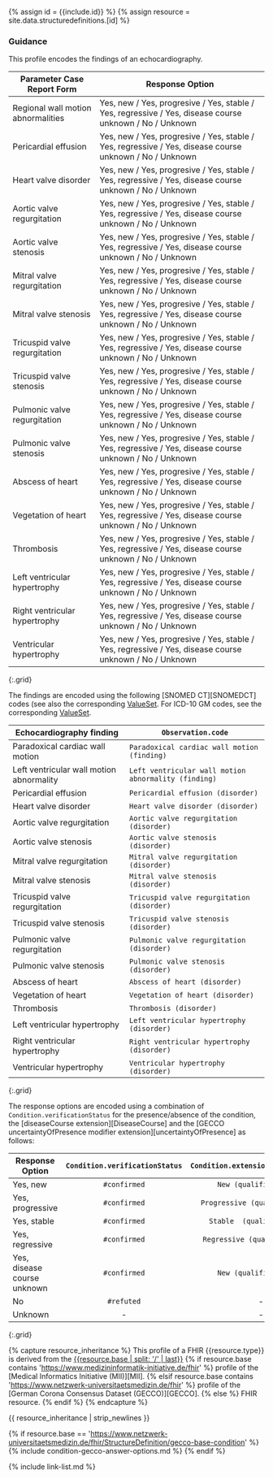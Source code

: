 
{% assign id = {{include.id}} %}
{% assign resource = site.data.structuredefinitions.[id] %}

### Guidance

This profile encodes the findings of an echocardiography.

| Parameter Case Report Form | Response Option |
| -------------------------- | --------------- |
| Regional wall motion abnormalities | Yes, new / Yes, progresive / Yes, stable / Yes, regressive / Yes, disease course unknown / No / Unknown |
| Pericardial effusion | Yes, new / Yes, progresive / Yes, stable / Yes, regressive / Yes, disease course unknown / No / Unknown |
| Heart valve disorder | Yes, new / Yes, progresive / Yes, stable / Yes, regressive / Yes, disease course unknown / No / Unknown |
| Aortic valve regurgitation | Yes, new / Yes, progresive / Yes, stable / Yes, regressive / Yes, disease course unknown / No / Unknown |
| Aortic valve stenosis | Yes, new / Yes, progresive / Yes, stable / Yes, regressive / Yes, disease course unknown / No / Unknown |
| Mitral valve regurgitation | Yes, new / Yes, progresive / Yes, stable / Yes, regressive / Yes, disease course unknown / No / Unknown |
| Mitral valve stenosis | Yes, new / Yes, progresive / Yes, stable / Yes, regressive / Yes, disease course unknown / No / Unknown |
| Tricuspid valve regurgitation | Yes, new / Yes, progresive / Yes, stable / Yes, regressive / Yes, disease course unknown / No / Unknown |
| Tricuspid valve stenosis | Yes, new / Yes, progresive / Yes, stable / Yes, regressive / Yes, disease course unknown / No / Unknown |
| Pulmonic valve regurgitation | Yes, new / Yes, progresive / Yes, stable / Yes, regressive / Yes, disease course unknown / No / Unknown |
| Pulmonic valve stenosis | Yes, new / Yes, progresive / Yes, stable / Yes, regressive / Yes, disease course unknown / No / Unknown |
| Abscess of heart | Yes, new / Yes, progresive / Yes, stable / Yes, regressive / Yes, disease course unknown / No / Unknown |
| Vegetation of heart | Yes, new / Yes, progresive / Yes, stable / Yes, regressive / Yes, disease course unknown / No / Unknown |
| Thrombosis | Yes, new / Yes, progresive / Yes, stable / Yes, regressive / Yes, disease course unknown / No / Unknown |
| Left ventricular hypertrophy | Yes, new / Yes, progresive / Yes, stable / Yes, regressive / Yes, disease course unknown / No / Unknown |
| Right ventricular hypertrophy | Yes, new / Yes, progresive / Yes, stable / Yes, regressive / Yes, disease course unknown / No / Unknown |
| Ventricular hypertrophy | Yes, new / Yes, progresive / Yes, stable / Yes, regressive / Yes, disease course unknown / No / Unknown |
{:.grid}

The findings are encoded using the following [SNOMED CT][SNOMEDCT] codes (see also the corresponding [ValueSet](ValueSet-echocardiography-findings.html). For ICD-10 GM codes, see the corresponding [ValueSet](ValueSet-echocardiography-findings-icd.html).

| Echocardiography finding | `Observation.code` |
| -------------------------- | -------------------- |
| Paradoxical cardiac wall motion | `Paradoxical cardiac wall motion (finding)` |
| Left ventricular wall motion abnormality | `Left ventricular wall motion abnormality (finding)` |
| Pericardial effusion | `Pericardial effusion (disorder)` |
| Heart valve disorder | `Heart valve disorder (disorder)` |
| Aortic valve regurgitation | `Aortic valve regurgitation (disorder)` |
| Aortic valve stenosis | `Aortic valve stenosis (disorder)` |
| Mitral valve regurgitation | `Mitral valve regurgitation (disorder)` |
| Mitral valve stenosis | `Mitral valve stenosis (disorder)` |
| Tricuspid valve regurgitation | `Tricuspid valve regurgitation (disorder)` |
| Tricuspid valve stenosis | `Tricuspid valve stenosis (disorder)` |
| Pulmonic valve regurgitation | `Pulmonic valve regurgitation (disorder)` |
| Pulmonic valve stenosis | `Pulmonic valve stenosis (disorder)` |
| Abscess of heart | `Abscess of heart (disorder)` |
| Vegetation of heart | `Vegetation of heart (disorder)` |
| Thrombosis | `Thrombosis (disorder)` |
| Left ventricular hypertrophy | `Left ventricular hypertrophy (disorder)` |
| Right ventricular hypertrophy | `Right ventricular hypertrophy (disorder)` |
| Ventricular hypertrophy | `Ventricular hypertrophy (disorder)` |
{:.grid}

The response options are encoded using a combination of `Condition.verificationStatus` for the presence/absence of the condition, the [diseaseCourse extension][DiseaseCourse] and the [GECCO uncertaintyOfPresence modifier extension][uncertaintyOfPresence] as follows:

| Response Option | `Condition.verificationStatus` | `Condition.extension[diseaseCourse]` | `GeccoBaseCondition.modifierExtension[uncertaintyOfPresence]` |
| ------ | :----: | :----: | :----: |
| Yes, new | `#confirmed` | `New (qualifier value)` | - |
| Yes, progressive | `#confirmed` | `Progressive (qualifier value)` | - |
| Yes, stable | `#confirmed` | `Stable  (qualifier value)` | - |
| Yes, regressive | `#confirmed` | `Regressive (qualifier value)` | - |
| Yes, disease course unknown | `#confirmed` | `New (qualifier value)` | - |
| No | `#refuted` | - | - |
| Unknown | - | - | _extension set_ |
{:.grid}


{% capture resource_inheritance %}
This profile of a FHIR {{resource.type}} is derived from the [{{resource.base | split: '/' | last}}]({{resource.base}})
{% if resource.base contains 'https://www.medizininformatik-initiative.de/fhir' %}
 profile of the [Medical Informatics Initiative (MII)][MII].
{% elsif resource.base contains 'https://www.netzwerk-universitaetsmedizin.de/fhir' %}
 profile of the [German Corona Consensus Dataset (GECCO)][GECCO].
{% else %}
 FHIR resource.
{% endif %}
{% endcapture %}

{{ resource_inheritance | strip_newlines }}

{% if resource.base == 'https://www.netzwerk-universitaetsmedizin.de/fhir/StructureDefinition/gecco-base-condition' %}
{% include condition-gecco-answer-options.md %}
{% endif %}

{% include link-list.md %}
